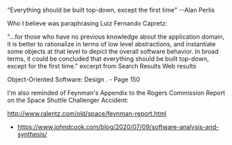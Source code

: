 "Everything should be built top-down, except the first time" --Alan Perlis

Who I believe was paraphrasing Luiz Fernando Capretz:

"...for those who have no previous knowledge about the application domain, it is better to rationalize in terms of low level abstractions, and instantiate some objects at that level to depict the overall software behavior. In broad terms, it could be concluded that everything should be built top-down, except for the first time."
excerpt from Search Results
Web results

Object-Oriented Software: Design . - Page 150 

I'm also reminded of Feynman's Appendix to the Rogers Commission Report on the Space Shuttle Challenger Accident:

<http://www.ralentz.com/old/space/feynman-report.html>

* https://www.johndcook.com/blog/2020/07/09/software-analysis-and-synthesis/